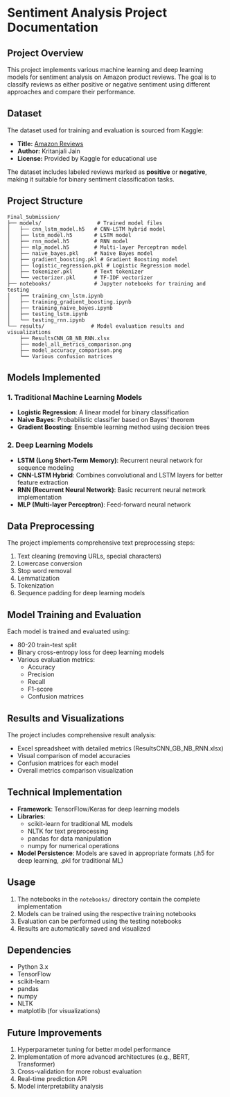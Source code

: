 # Sentiment Analysis Project Documentation

## Project Overview
This project implements various machine learning and deep learning models for sentiment analysis on Amazon product reviews. The goal is to classify reviews as either positive or negative sentiment using different approaches and compare their performance.

## Dataset

The dataset used for training and evaluation is sourced from Kaggle:

- **Title:** [Amazon Reviews](https://www.kaggle.com/datasets/kritanjalijain/amazon-reviews/data)
- **Author:** Kritanjali Jain
- **License:** Provided by Kaggle for educational use

The dataset includes labeled reviews marked as **positive** or **negative**, making it suitable for binary sentiment classification tasks.

## Project Structure
```
Final_Submission/
├── models/                  # Trained model files
│   ├── cnn_lstm_model.h5   # CNN-LSTM hybrid model
│   ├── lstm_model.h5       # LSTM model
│   ├── rnn_model.h5        # RNN model
│   ├── mlp_model.h5        # Multi-layer Perceptron model
│   ├── naive_bayes.pkl     # Naive Bayes model
│   ├── gradient_boosting.pkl # Gradient Boosting model
│   ├── logistic_regression.pkl # Logistic Regression model
│   ├── tokenizer.pkl       # Text tokenizer
│   └── vectorizer.pkl      # TF-IDF vectorizer
├── notebooks/              # Jupyter notebooks for training and testing
│   ├── training_cnn_lstm.ipynb
│   ├── training_gradient_boosting.ipynb
│   ├── training_naive_bayes.ipynb
│   ├── testing_lstm.ipynb
│   └── testing_rnn.ipynb
└── results/               # Model evaluation results and visualizations
    ├── ResultsCNN_GB_NB_RNN.xlsx
    ├── model_all_metrics_comparison.png
    ├── model_accuracy_comparison.png
    └── Various confusion matrices
```

## Models Implemented

### 1. Traditional Machine Learning Models
- **Logistic Regression**: A linear model for binary classification
- **Naive Bayes**: Probabilistic classifier based on Bayes' theorem
- **Gradient Boosting**: Ensemble learning method using decision trees

### 2. Deep Learning Models
- **LSTM (Long Short-Term Memory)**: Recurrent neural network for sequence modeling
- **CNN-LSTM Hybrid**: Combines convolutional and LSTM layers for better feature extraction
- **RNN (Recurrent Neural Network)**: Basic recurrent neural network implementation
- **MLP (Multi-layer Perceptron)**: Feed-forward neural network

## Data Preprocessing
The project implements comprehensive text preprocessing steps:
1. Text cleaning (removing URLs, special characters)
2. Lowercase conversion
3. Stop word removal
4. Lemmatization
5. Tokenization
6. Sequence padding for deep learning models

## Model Training and Evaluation
Each model is trained and evaluated using:
- 80-20 train-test split
- Binary cross-entropy loss for deep learning models
- Various evaluation metrics:
  - Accuracy
  - Precision
  - Recall
  - F1-score
  - Confusion matrices

## Results and Visualizations
The project includes comprehensive result analysis:
- Excel spreadsheet with detailed metrics (ResultsCNN_GB_NB_RNN.xlsx)
- Visual comparison of model accuracies
- Confusion matrices for each model
- Overall metrics comparison visualization

## Technical Implementation
- **Framework**: TensorFlow/Keras for deep learning models
- **Libraries**: 
  - scikit-learn for traditional ML models
  - NLTK for text preprocessing
  - pandas for data manipulation
  - numpy for numerical operations
- **Model Persistence**: Models are saved in appropriate formats (.h5 for deep learning, .pkl for traditional ML)

## Usage
1. The notebooks in the `notebooks/` directory contain the complete implementation
2. Models can be trained using the respective training notebooks
3. Evaluation can be performed using the testing notebooks
4. Results are automatically saved and visualized

## Dependencies
- Python 3.x
- TensorFlow
- scikit-learn
- pandas
- numpy
- NLTK
- matplotlib (for visualizations)

## Future Improvements
1. Hyperparameter tuning for better model performance
2. Implementation of more advanced architectures (e.g., BERT, Transformer)
3. Cross-validation for more robust evaluation
4. Real-time prediction API
5. Model interpretability analysis 